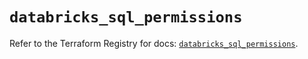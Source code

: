 # `databricks_sql_permissions`

Refer to the Terraform Registry for docs: [`databricks_sql_permissions`](https://registry.terraform.io/providers/databricks/databricks/1.47.0/docs/resources/sql_permissions).
